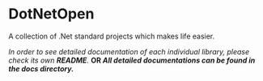 # DotNetOpen
A collection of .Net standard projects which makes life easier.

<i>In order to see detailed documentation of each individual library, please check its own <b>README</b>.</i>
<b>OR<b>
<i>All detailed documentations can be found in the docs directory.</i>
